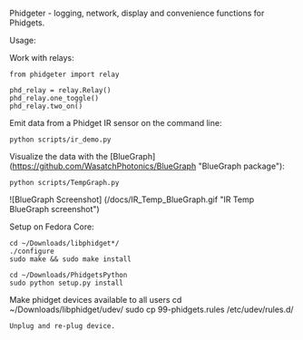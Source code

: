 Phidgeter - logging, network, display and convenience functions for
Phidgets.

Usage:

Work with relays:

    from phidgeter import relay

    phd_relay = relay.Relay()
    phd_relay.one_toggle()
    phd_relay.two_on()

Emit data from a Phidget IR sensor on the command line:
   
    python scripts/ir_demo.py

Visualize the data with the [BlueGraph] (https://github.com/WasatchPhotonics/BlueGraph "BlueGraph package"):

    python scripts/TempGraph.py

![BlueGraph Screenshot] (/docs/IR_Temp_BlueGraph.gif "IR Temp BlueGraph screenshot")


Setup on Fedora Core:

    cd ~/Downloads/libphidget*/
    ./configure
    sudo make && sudo make install

    cd ~/Downloads/PhidgetsPython
    sudo python setup.py install

Make phidget devices available to all users
    cd ~/Downloads/libphidget/udev/
    sudo cp 99-phidgets.rules /etc/udev/rules.d/

    Unplug and re-plug device.
